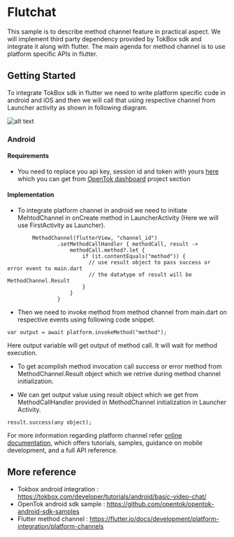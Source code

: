 # Flutchat

This sample is to describe method channel feature in practical aspect. We will implement third party dependency provided by TokBox sdk and integrate it along with flutter. The main agenda for method channel is to use platform specific APIs in flutter.

## Getting Started

To integrate TokBox sdk in flutter we need to write platform specific code in android and iOS and then we will call that using respective channel from Launcher activity as shown in following diagram.

![alt text](https://raw.githubusercontent.com/solutelabs/Flutchat/feature/add_assets/workflow.jpg)

### Android

#### Requirements 
- You need to replace you api key, session id and token with yours [here](https://github.com/solutelabs/Flutchat/blob/master/android/app/src/main/kotlin/stllpt/com/flutchat/OpenTokConfig.kt) which you can get from [OpenTok dashboard](https://tokbox.com/account/) project section

#### Implementation
- To integrate platform channel in android we need to initiate MehtodChannel in onCreate method in LauncherActivity (Here we will use FirstActivity as Launcher).
```
        MethodChannel(flutterView, "channel_id")
                .setMethodCallHandler { methodCall, result ->
                    methodCall.method?.let {
                        if (it.contentEquals("method")) {
                          // use result object to pass success or error event to main.dart
                          // the datatype of result will be MethodChannel.Result
                        }
                    }
                }

```

- Then we need to invoke method from method channel from main.dart on respective events using following code snippet.
```
var output = await platform.invokeMethod("method");
```
Here output variable will get output of method call. It will wait for method execution.

- To get acomplish method invocation call success or error method from MethodChannel.Result object which we retrive during method channel initialization.

- We can get output value using result object which we get from MethodCallHandler provided in MethodChannel initialization in Launcher Activity. 
```
result.success(any object);
```
For more information regarding platform channel refer
[online documentation](https://flutter.io/docs/development/platform-integration/platform-channels), which offers tutorials,
samples, guidance on mobile development, and a full API reference.

## More reference 
- Tokbox android integration : https://tokbox.com/developer/tutorials/android/basic-video-chat/
- OpenTok android sdk sample : https://github.com/opentok/opentok-android-sdk-samples
- Flutter method channel : https://flutter.io/docs/development/platform-integration/platform-channels
